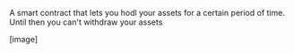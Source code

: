 A smart contract that lets you hodl your assets for a certain period of time. Until then you can't withdraw your assets

[image]
